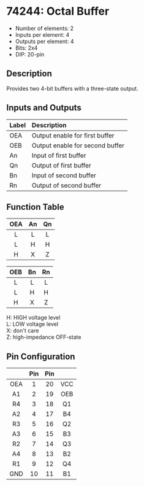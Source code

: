 # 74244: Octal Buffer

* Number of elements: 2
* Inputs per element: 4
* Outputs per element: 4
* Bits: 2x4
* DIP: 20-pin

## Description

Provides two 4-bit buffers with a three-state output.

## Inputs and Outputs

| Label | Description                      |
|:----- |:-------------------------------- |
| OEA   | Output enable for first buffer   |
| OEB   | Output enable for second buffer  |
| An    | Input of first buffer            |
| Qn    | Output of first buffer           |
| Bn    | Input of second buffer           |
| Rn    | Output of second buffer          |

## Function Table

| OEA | An  | Qn  |
|:---:|:---:|:---:|
| L   | L   | L   |
| L   | H   | H   |
| H   | X   | Z   |

| OEB | Bn  | Rn  |
|:---:|:---:|:---:|
| L   | L   | L   |
| L   | H   | H   |
| H   | X   | Z   |

H: HIGH voltage level  
L: LOW voltage level  
X: don't care  
Z: high-impedance OFF-state

## Pin Configuration

|     | Pin | Pin |     |
|:---:|:---:|:---:|:---:|
| OEA |   1 |  20 | VCC |
| A1  |   2 |  19 | OEB |
| R4  |   3 |  18 | Q1  |
| A2  |   4 |  17 | B4  |
| R3  |   5 |  16 | Q2  |
| A3  |   6 |  15 | B3  |
| R2  |   7 |  14 | Q3  |
| A4  |   8 |  13 | B2  |
| R1  |   9 |  12 | Q4  |
| GND |  10 |  11 | B1  |
